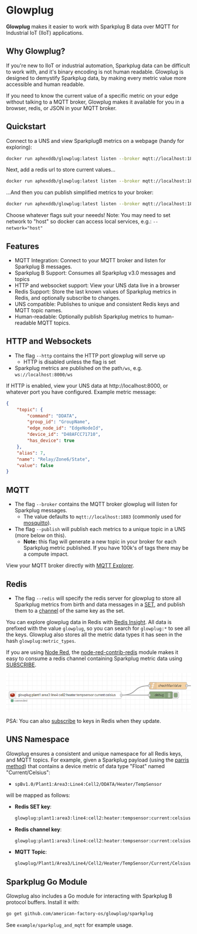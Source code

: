# Glowplug
**Glowplug** makes it easier to work with Sparkplug B data over MQTT for Industrial IoT (IIoT) applications.

## Why Glowplug?
If you're new to IIoT or industrial automation, Sparkplug data can be difficult to work with, and it's binary encoding is not human readable. Glowplug is designed to demystify Sparkplug data, by making every metric value more accessible and human readable. 

If you need to know the current value of a specific metric on your edge without talking to a MQTT broker, Glowplug makes it available for you in a browser, redis, or JSON in your MQTT broker. 

## Quickstart

Connect to a UNS and view SparkplugB metrics on a webpage (handy for exploring):
```bash
docker run aphexddb/glowplug:latest listen --broker mqtt://localhost:1883 --http 8000
```

Next, add a redis url to store current values...
```bash
docker run aphexddb/glowplug:latest listen --broker mqtt://localhost:1883 --http 8000 --redis redis://localhost:6379/0
```

...And then you can publish simplified metrics to your broker:
```bash
docker run aphexddb/glowplug:latest listen --broker mqtt://localhost:1883 --http 8000 --redis redis://localhost:6379/0 --publish mqtt://localhost:1883
```

Choose whatever flags suit your neeeds! Note: You may need to set network to "host" so docker can access local services, e.g.: `--network="host"`

## Features

* MQTT Integration: Connect to your MQTT broker and listen for Sparkplug B messages.
* Sparkplug B Support: Consumes all Sparkplug v3.0 messages and topics
* HTTP and websocket support: View your UNS data live in a browser
* Redis Support: Store the last known values of Sparkplug metrics in Redis, and optionally subscribe to changes.
* UNS compatible: Publishes to unique and consistent Redis keys and MQTT topic names.
* Human-readable: Optionally publish Sparkplug metrics to human-readable MQTT topics.

## HTTP and Websockets
* The flag `--http` contains the HTTP port glowplug will serve up 
  * HTTP is disabled unless the flag is set
* Sparkplug metrics are published on the path`/ws`, e.g. `ws://localhost:8000/ws`

If HTTP is enabled, view your UNS data at http://localhost:8000, or whatever port you have configured. Example metric message:
```json
{
    "topic": {
        "command": "DDATA",
        "group_id": "GroupName",
        "edge_node_id": "EdgeNodeId",
        "device_id": "D48AFCC71710",
        "has_device": true
    },
    "alias": 7,
    "name": "Relay/Zone6/State",
    "value": false
}
```

## MQTT
* The flag `--broker` contains the MQTT broker glowplug will listen for Sparkplug messages.
  * The value defaults to `mqtt://localhost:1883` (commonly used for [mosquitto](https://github.com/eclipse/mosquitto)).
* The flag `--publish` will publish each metrics to a unique topic in a UNS (more below on this).   
  * **Note:** this flag will generate a new topic in your broker for each Sparkplug metric published. If you have 100k's of tags there may be a compute impact.

View your MQTT broker directly with [MQTT Explorer](https://mqtt-explorer.com/).

## Redis
* The flag `--redis` will specify the redis server for glowplug to store all Sparkplug metrics from birth and data messages in a [SET](https://redis.io/docs/latest/commands/set/), and publish them to a [channel](https://redis.io/docs/latest/commands/pubsub-channels/) of the same key as the set.

You can explore glowplug data in Redis with [Redis Insight](https://redis.io/insight/). All data is prefixed with the value `glowplug`, so you can search for `glowplug:*` to see all the keys. Glowplug also stores all the metric data types it has seen in the hash `glowplug:metric_types`. 

If you are using [Node Red](https://nodered.org/), the [node-red-contrib-redis](https://flows.nodered.org/node/node-red-contrib-redis) module makes it easy to consume a redis channel containing Sparkplug metric data using [SUBSCRIBE](https://redis.io/docs/latest/commands/subscribe/).

<img src="example/redis-in-node-red.png" />

PSA: You can also [subscribe](https://redis.io/docs/latest/develop/use/keyspace-notifications/) to keys in Redis when they update.

## UNS Namespace

Glowplug ensures a consistent and unique namespace for all Redis keys, and MQTT topics. For example, given a Sparkplug payload (using the [parris method](https://www.hivemq.com/blog/implementing-unified-namespace-uns-mqtt-sparkplug/)) that contains a device metric of data type "Float" named "Current/Celsius":

* `spBv1.0/Plant1:Area3:Line4:Cell2/DDATA/Heater/TempSensor`

will be mapped as follows:

- **Redis SET key**:
    ```txt
    glowplug:plant1:area3:line4:cell2:heater:tempsensor:current:celsius
    ```
- **Redis channel key**:
    ```txt
    glowplug:plant1:area3:line4:cell2:heater:tempsensor:current:celsius
    ```    
- **MQTT Topic**:
    ```txt
    glowplug/Plant1/Area3/Line4/Cell2/Heater/TempSensor/Current/Celsius
    ```

## Sparkplug Go Module

Glowplug also includes a Go module for interacting with Sparkplug B protocol buffers. Install it with:

```bash
go get github.com/american-factory-os/glowplug/sparkplug
```

See `example/sparkplug_and_mqtt` for example usage.

